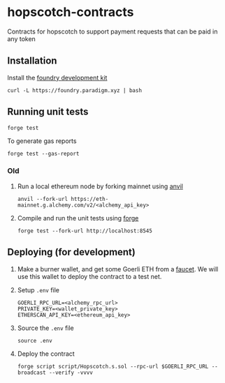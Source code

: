 # hopscotch-contracts

Contracts for hopscotch to support payment requests that can be paid in any token

## Installation

Install the [foundry development kit](https://github.com/foundry-rs/foundry)

```
curl -L https://foundry.paradigm.xyz | bash
```

## Running unit tests

```
forge test
```

To generate gas reports
```
forge test --gas-report
```

### Old
1. Run a local ethereum node by forking mainnet using [anvil](https://github.com/foundry-rs/foundry/tree/master/anvil)
    ```
    anvil --fork-url https://eth-mainnet.g.alchemy.com/v2/<alchemy_api_key>
    ```
2. Compile and run the unit tests using [forge](https://github.com/foundry-rs/foundry/tree/master/forge)
    ```
    forge test --fork-url http://localhost:8545
    ```

## Deploying (for development)

1. Make a burner wallet, and get some Goerli ETH from a [faucet](https://goerlifaucet.com). We will use this wallet to deploy the contract to a test net.

2. Setup `.env` file

    ```
    GOERLI_RPC_URL=<alchemy_rpc_url>
    PRIVATE_KEY=<wallet_private_key>
    ETHERSCAN_API_KEY=<ethereum_api_key>
    ```

3. Source the `.env` file

    ```
    source .env
    ```

4. Deploy the contract

    ```
    forge script script/Hopscotch.s.sol --rpc-url $GOERLI_RPC_URL --broadcast --verify -vvvv
    ```
